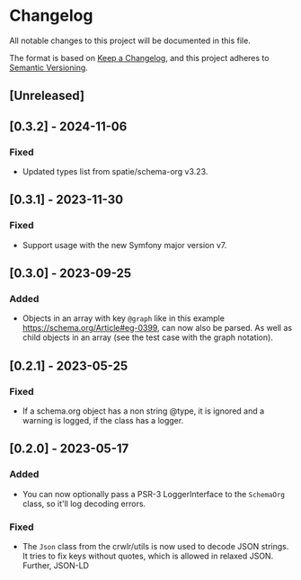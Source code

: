 # Changelog
All notable changes to this project will be documented in this file.

The format is based on [Keep a Changelog](https://keepachangelog.com/en/1.0.0/),
and this project adheres to [Semantic Versioning](https://semver.org/spec/v2.0.0.html).

## [Unreleased]

## [0.3.2] - 2024-11-06
### Fixed
* Updated types list from spatie/schema-org v3.23.

## [0.3.1] - 2023-11-30
### Fixed
* Support usage with the new Symfony major version v7.

## [0.3.0] - 2023-09-25
### Added
* Objects in an array with key `@graph` like in this example https://schema.org/Article#eg-0399, can now also be parsed. As well as child objects in an array (see the test case with the graph notation).

## [0.2.1] - 2023-05-25
### Fixed
* If a schema.org object has a non string @type, it is ignored and a warning is logged, if the class has a logger.

## [0.2.0] - 2023-05-17
### Added
* You can now optionally pass a PSR-3 LoggerInterface to the `SchemaOrg` class, so it'll log decoding errors.

### Fixed
* The `Json` class from the crwlr/utils is now used to decode JSON strings. It tries to fix keys without quotes, which is allowed in relaxed JSON. Further, JSON-LD <script> blocks containing an invalid JSON string are ignored and don't lead to an error anymore.

## [0.1.0] - 2022-09-22
Initial version containing `SchemaOrg` class that finds schema.org JSON-LD objects in HTML documents and converts them to instances of the classes from the spatie schema-org package.

